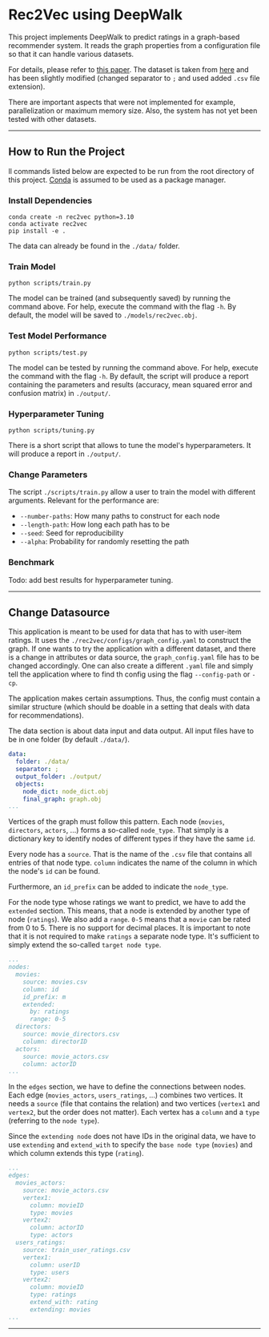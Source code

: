 # Rec2Vec using DeepWalk

This project implements DeepWalk to predict ratings in a graph-based recommender system. It reads the 
graph properties from a configuration file so that it can handle various datasets.

For details, please refer to [this paper](https://arxiv.org/abs/1403.6652). The dataset is taken from
[here](https://github.com/triandicAnt/GraphEmbeddingRecommendationSystem/tree/e05b69c2209c09a6b99c21ecc47e14804e6a5c60/data)
and has been slightly modified (changed separator to `;` and used added ``.csv`` file extension).


There are important aspects that were not implemented for example, parallelization or maximum memory size. Also, 
the system has not yet been tested with other datasets.

----

## How to Run the Project

ll commands listed below are expected to be run from the root directory of this project. 
[Conda](https://conda.io/projects/conda/en/latest/user-guide/install/windows.html) is assumed 
to be used as a package manager.

### Install Dependencies

```shell
conda create -n rec2vec python=3.10
conda activate rec2vec
pip install -e .
```

The data can already be found in the `./data/` folder.

### Train Model

```shell
python scripts/train.py
```

The model can be trained (and subsequently saved) by running the command above. For help, execute the command
with the flag ``-h``.
By default, the model will be saved to ``./models/rec2vec.obj``.

### Test Model Performance

```shell
python scripts/test.py
```

The model can be tested by running the command above. For help, execute the command with the flag ``-h``.
By default, the script will produce a report containing the parameters and results (accuracy, mean squared 
error and confusion matrix) in ``./output/``.

### Hyperparameter Tuning

```shell
python scripts/tuning.py
```

There is a short script that allows to tune the model's hyperparameters. It will produce a report in ``./output/``.

### Change Parameters

The script ``./scripts/train.py`` allow a user to train the model with different
arguments. Relevant for the performance are:
- `--number-paths`: How many paths to construct for each node
- `--length-path`: How long each path has to be
- `--seed`: Seed for reproducibility
- `--alpha`: Probability for randomly resetting the path

### Benchmark

Todo: add best results for hyperparameter tuning.

----

## Change Datasource

This application is meant to be used for data that has to with user-item ratings. It uses 
the ``./rec2vec/configs/graph_config.yaml`` to construct the graph. If one wants to try
the application with a different dataset, and there is a change in attributes or data source,
the ``graph_config.yaml`` file has to be changed accordingly. One can also create a different
``.yaml`` file and simply tell the application where to find th config using the
flag ``--config-path`` or ``-cp``.

The application makes certain assumptions. Thus, the config must contain a similar structure (which 
should be doable in a setting that deals with data for recommendations).

The data section is about data input and data output. All input files have to be in one folder
(by default ``./data/``). 
```yaml
data:
  folder: ./data/
  separator: ;
  output_folder: ./output/
  objects:
    node_dict: node_dict.obj
    final_graph: graph.obj
...
```

Vertices of the graph must follow this pattern. Each node (`movies`, `directors`, `actors`, ...) forms a so-called
`node_type`. That simply is a dictionary key to identify nodes of different types if they have the same `id`.

Every node has a ``source``. That is the name of the `.csv` file that contains all entries of that node type.
``column`` indicates the name of the column in which the node's `id` can be found.

Furthermore, an ``id_prefix`` can be added to indicate the `node_type`.

For the node type whose ratings we want to predict, we have to add the ``extended`` section. This means, that
a node is extended by another type of node (``ratings``). We also add a ``range``. `0-5` means that
a ``movie`` can be rated from 0 to 5. There is no support for decimal places. It is important to note that it is not
required to make ``ratings`` a separate node type. It's sufficient to simply extend the so-called `target node type`.

```yaml
...
nodes:
  movies:
    source: movies.csv
    column: id
    id_prefix: m
    extended:
      by: ratings
      range: 0-5
  directors:
    source: movie_directors.csv
    column: directorID
  actors:
    source: movie_actors.csv
    column: actorID
...
```

In the ``edges`` section, we have to define the connections between nodes. Each edge (`movies_actors`, 
`users_ratings`, ...) combines two vertices. It needs a `source` (file that contains the relation) and two
vertices (`vertex1` and `vertex2`, but the order does not matter). Each vertex has a `column` and a `type`
(referring to the `node type`).

Since the ``extending node`` does not have IDs in the original data, we have to use `extending` and `extend_with`
to specify the `base node type` (`movies`) and which column extends this type (`rating`).

```yaml
...
edges:
  movies_actors:
    source: movie_actors.csv
    vertex1:
      column: movieID
      type: movies
    vertex2:
      column: actorID
      type: actors
  users_ratings:
    source: train_user_ratings.csv
    vertex1:
      column: userID
      type: users
    vertex2:
      column: movieID
      type: ratings
      extend_with: rating
      extending: movies
...
```

----



